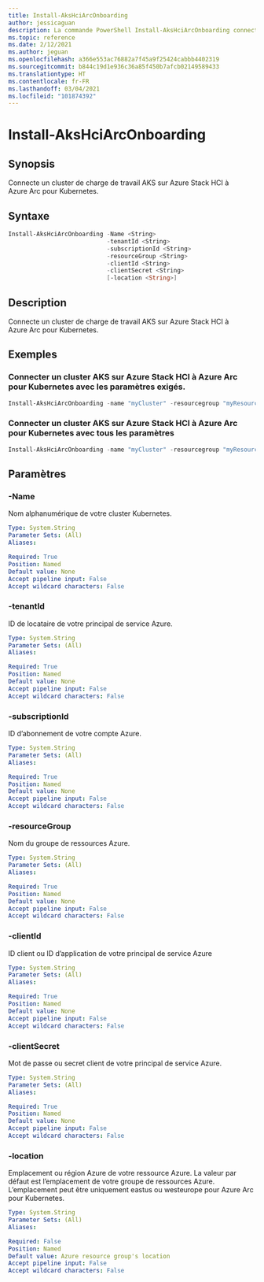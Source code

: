 ```yaml
---
title: Install-AksHciArcOnboarding
author: jessicaguan
description: La commande PowerShell Install-AksHciArcOnboarding connecte un cluster de charge de travail AKS sur Azure Stack HCI à Azure Arc pour Kubernetes.
ms.topic: reference
ms.date: 2/12/2021
ms.author: jeguan
ms.openlocfilehash: a366e553ac76882a7f45a9f25424cabbb4402319
ms.sourcegitcommit: b844c19d1e936c36a85f450b7afcb02149589433
ms.translationtype: HT
ms.contentlocale: fr-FR
ms.lasthandoff: 03/04/2021
ms.locfileid: "101874392"
---
```

# <a name="install-akshciarconboarding"></a>Install-AksHciArcOnboarding

## <a name="synopsis"></a>Synopsis
Connecte un cluster de charge de travail AKS sur Azure Stack HCI à Azure Arc pour Kubernetes.

## <a name="syntax"></a>Syntaxe

```powershell
Install-AksHciArcOnboarding -Name <String> 
                            -tenantId <String>
                            -subscriptionId <String> 
                            -resourceGroup <String>
                            -clientId <String>
                            -clientSecret <String>
                            [-location <String>]
```

## <a name="description"></a>Description
Connecte un cluster de charge de travail AKS sur Azure Stack HCI à Azure Arc pour Kubernetes.

## <a name="examples"></a>Exemples

### <a name="connect-an-aks-on-azure-stack-hci-cluster-to-azure-arc-for-kubernetes-with-required-parameters"></a>Connecter un cluster AKS sur Azure Stack HCI à Azure Arc pour Kubernetes avec les paramètres exigés.

```PowerShell
Install-AksHciArcOnboarding -name "myCluster" -resourcegroup "myResourceGroup" -subscriptionid "57ac26cf-a9f0-4908-b300-9a4e9a0fb205"  -clientid "22cc2695-54b9-49c1-9a73-2269592103d8" -clientsecret "09d3a928-b223-4dfe-80e8-fed13baa3b3d" -tenantid "72f988bf-86f1-41af-91ab-2d7cd011db47"
```

### <a name="connect-an-aks-on-azure-stack-hci-cluster-to-azure-arc-for-kubernetes-with-all-parameters"></a>Connecter un cluster AKS sur Azure Stack HCI à Azure Arc pour Kubernetes avec tous les paramètres

```PowerShell
Install-AksHciArcOnboarding -name "myCluster" -resourcegroup "myResourceGroup" -location "eastus" -subscriptionid "57ac26cf-a9f0-4908-b300-9a4e9a0fb205"  -clientid "22cc2695-54b9-49c1-9a73-2269592103d8" -clientsecret "09d3a928-b223-4dfe-80e8-fed13baa3b3d" -tenantid "72f988bf-86f1-41af-91ab-2d7cd011db47"
```

## <a name="parameters"></a>Paramètres

### <a name="-name"></a>-Name
Nom alphanumérique de votre cluster Kubernetes.

```yaml
Type: System.String
Parameter Sets: (All)
Aliases:

Required: True
Position: Named
Default value: None
Accept pipeline input: False
Accept wildcard characters: False
```

### <a name="-tenantid"></a>-tenantId
ID de locataire de votre principal de service Azure.

```yaml
Type: System.String
Parameter Sets: (All)
Aliases:

Required: True
Position: Named
Default value: None
Accept pipeline input: False
Accept wildcard characters: False
```

### <a name="-subscriptionid"></a>-subscriptionId
ID d’abonnement de votre compte Azure.

```yaml
Type: System.String
Parameter Sets: (All)
Aliases:

Required: True
Position: Named
Default value: None
Accept pipeline input: False
Accept wildcard characters: False
```

### <a name="-resourcegroup"></a>-resourceGroup
Nom du groupe de ressources Azure.

```yaml
Type: System.String
Parameter Sets: (All)
Aliases:

Required: True
Position: Named
Default value: None
Accept pipeline input: False
Accept wildcard characters: False
```

### <a name="-clientid"></a>-clientId
ID client ou ID d’application de votre principal de service Azure

```yaml
Type: System.String
Parameter Sets: (All)
Aliases:

Required: True
Position: Named
Default value: None
Accept pipeline input: False
Accept wildcard characters: False
```

### <a name="-clientsecret"></a>-clientSecret
Mot de passe ou secret client de votre principal de service Azure.

```yaml
Type: System.String
Parameter Sets: (All)
Aliases:

Required: True
Position: Named
Default value: None
Accept pipeline input: False
Accept wildcard characters: False
```

### <a name="-location"></a>-location
Emplacement ou région Azure de votre ressource Azure. La valeur par défaut est l’emplacement de votre groupe de ressources Azure. L’emplacement peut être uniquement eastus ou westeurope pour Azure Arc pour Kubernetes.

```yaml
Type: System.String
Parameter Sets: (All)
Aliases:

Required: False
Position: Named
Default value: Azure resource group's location
Accept pipeline input: False
Accept wildcard characters: False
```
